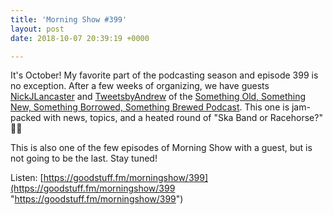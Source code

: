 ```yaml
---
title: 'Morning Show #399'
layout: post
date: 2018-10-07 20:39:19 +0000

---
```

It's October! My favorite part of the podcasting season and episode 399 is no exception. After a few weeks of organizing, we have guests [NickJLancaster](https://twitter.com/NickJLancaster) and [TweetsbyAndrew](https://twitter.com/TweetsbyAndrew) of the [Something Old, Something New, Something Borrowed, Something Brewed Podcast](https://www.sosnsbsbpodcast.com/). This one is jam-packed with news, topics, and a heated round of "Ska Band or Racehorse?" 🏇🏻

This is also one of the few episodes of Morning Show with a guest, but is not going to be the last. Stay tuned!

Listen: [https://goodstuff.fm/morningshow/399](https://goodstuff.fm/morningshow/399 "https://goodstuff.fm/morningshow/399")